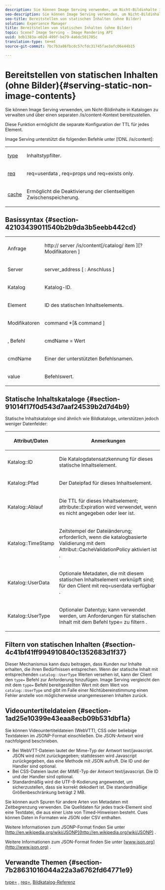 ```yaml
---
description: Sie können Image Serving verwenden, um Nicht-Bildinhalte in Katalogen zu verwalten und über einen separaten /is/content-Kontext bereitzustellen.
seo-description: Sie können Image Serving verwenden, um Nicht-Bildinhalte in Katalogen zu verwalten und über einen separaten /is/content-Kontext bereitzustellen.
seo-title: Bereitstellen von statischen Inhalten (ohne Bilder)
solution: Experience Manager
title: Bereitstellen von statischen Inhalten (ohne Bilder)
topic: Scene7 Image Serving - Image Rendering API
uuid: bdb1383a-e02d-499f-be79-4a6dc501705c
translation-type: tm+mt
source-git-commit: 7bc7b3a86fbcdc57cfdc31745fae3afc06e44b15

---
```



# Bereitstellen von statischen Inhalten (ohne Bilder){#serving-static-non-image-contents}

Sie können Image Serving verwenden, um Nicht-Bildinhalte in Katalogen zu verwalten und über einen separaten /is/content-Kontext bereitzustellen.

Diese Funktion ermöglicht die separate Konfiguration der TTL für jedes Element.

Image Serving unterstützt die folgenden Befehle unter [!DNL /is/content]:

<table id="simpletable_8A3AB1D1D20F4B6CBE86767E94735980"> 
 <tr class="strow"> 
  <td class="stentry"> <p> <a href="../../is-api/http-ref/image-serving-api-ref/c-http-protocol-reference/c-command-reference/r-type.md#reference-89094fd1c50c444eb082cd266769cccb" format="dita" scope="local"> type </a> </p> </td> 
  <td class="stentry"> <p>Inhaltstypfilter. </p> </td> 
 </tr> 
 <tr class="strow"> 
  <td class="stentry"> <p> <a href="../../is-api/http-ref/image-serving-api-ref/c-http-protocol-reference/c-command-reference/r-req/r-req.md#reference-907cdb4a97034db7ad94695f25552e76" format="dita" scope="local"> req </a> </p> </td> 
  <td class="stentry"> <p> <span class="codeph"> req=userdata </span>, <span class="codeph"> req=props </span>und <span class="codeph"> req=exists </span> only. </p> </td> 
 </tr> 
 <tr class="strow"> 
  <td class="stentry"> <p> <a href="../../is-api/http-ref/image-serving-api-ref/c-http-protocol-reference/c-command-reference/r-is-http-cache.md#reference-168189bee4ce4d1189d427891f22be2e" format="dita" scope="local"> cache </a> </p> </td> 
  <td class="stentry"> <p>Ermöglicht die Deaktivierung der clientseitigen Zwischenspeicherung. </p> </td> 
 </tr> 
</table>

## Basissyntax {#section-42103439011540b2b9da3b5eebb442cd}

<table id="simpletable_2F039A5BFA2C4E22B014F42ECBCDA0A2"> 
 <tr class="strow"> 
  <td class="stentry"> <p> <span class="codeph"> <span class="varname"> Anfrage </span></span> </p> </td> 
  <td class="stentry"> <p> <span class="codeph"> <span class="filepath"> http:// <span class="varname"> server </span>/is/content[/catalog/ <span class="varname"> item </span>][? <span class="varname"> Modifikatoren </span>] </span></span> </p> </td> 
 </tr> 
 <tr class="strow"> 
  <td class="stentry"> <p> <span class="codeph"> <span class="varname"> Server </span></span> </p> </td> 
  <td class="stentry"> <p> <span class="codeph"> <span class="varname"> server_address </span>[ : <span class="varname"> Anschluss </span>] </span> </p> </td> 
 </tr> 
 <tr class="strow"> 
  <td class="stentry"> <p> <span class="codeph"> <span class="varname"> Katalog </span></span> </p> </td> 
  <td class="stentry"> <p>Katalog-ID. </p> </td> 
 </tr> 
 <tr class="strow"> 
  <td class="stentry"> <p> <span class="codeph"> <span class="varname"> Element </span></span> </p> </td> 
  <td class="stentry"> <p>ID des statischen Inhaltselements. </p> </td> 
 </tr> 
 <tr class="strow"> 
  <td class="stentry"> <p> <span class="codeph"> <span class="varname"> Modifikatoren </span></span> </p> </td> 
  <td class="stentry"> <p> <span class="codeph"> <span class="varname"> command </span>*[&amp; <span class="varname"> command </span>] </span> </p> </td> 
 </tr> 
 <tr class="strow"> 
  <td class="stentry"> <p> <span class="codeph"> <span class="varname"> , Befehl </span></span> </p> </td> 
  <td class="stentry"> <p> <span class="codeph"> <span class="varname"> cmdName </span>= <span class="varname"> Wert </span></span> </p> </td> 
 </tr> 
 <tr class="strow"> 
  <td class="stentry"> <p> <span class="codeph"> <span class="varname"> cmdName </span></span> </p> </td> 
  <td class="stentry"> <p>Einer der unterstützten Befehlsnamen. </p> </td> 
 </tr> 
 <tr class="strow"> 
  <td class="stentry"> <p> <span class="codeph"> <span class="varname"> value </span></span> </p> </td> 
  <td class="stentry"> <p>Befehlswert. </p> </td> 
 </tr> 
</table>

## Statische Inhaltskataloge {#section-91014f17f0d543d7aaf24539b2d7d4b9}

Statische Inhaltskataloge sind ähnlich wie Bildkataloge, unterstützen jedoch weniger Datenfelder:

<table id="table_71A565DF5EC94913AD35CB13B0C7A27D"> 
 <thead> 
  <tr> 
   <th colname="col1" class="entry"> <p>Attribut/Daten </p> </th> 
   <th colname="col2" class="entry"> <p>Anmerkungen </p> </th> 
  </tr> 
 </thead>
 <tbody> 
  <tr> 
   <td colname="col1"> <p> <span class="codeph"> Katalog::ID </span> </p> </td> 
   <td colname="col2"> <p>Die Katalogdatensatzkennung für dieses statische Inhaltselement. </p> </td> 
  </tr> 
  <tr> 
   <td colname="col1"> <p> <span class="codeph"> Katalog::Pfad </span> </p> </td> 
   <td colname="col2"> <p>Der Dateipfad für dieses Inhaltselement. </p> </td> 
  </tr> 
  <tr> 
   <td colname="col1"> <p> <span class="codeph"> Katalog::Ablauf </span> </p> </td> 
   <td colname="col2"> <p>Die TTL für dieses Inhaltselement; <span class="codeph"> attribute::Expiration </span> wird verwendet, wenn es nicht angegeben oder leer ist. </p> </td> 
  </tr> 
  <tr> 
   <td colname="col1"> <p> <span class="codeph"> Katalog::TimeStamp </span> </p> </td> 
   <td colname="col2"> <p>Zeitstempel der Dateiänderung; erforderlich, wenn die katalogbasierte Validierung mit dem <span class="codeph"> Attribut::CacheValidationPolicy aktiviert ist </span>. </p> </td> 
  </tr> 
  <tr> 
   <td colname="col1"> <p> <span class="codeph"> Katalog::UserData </span> </p> </td> 
   <td colname="col2"> <p>Optionale Metadaten, die mit diesem statischen Inhaltselement verknüpft sind; für den Client mit <span class="codeph"> req=userdata verfügbar </span>. </p> </td> 
  </tr> 
  <tr> 
   <td colname="col1"> <p> <span class="codeph"> Katalog::UserType </span> </p> </td> 
   <td colname="col2"> <p>Optionaler Datentyp; kann verwendet werden, um Anforderungen für statischen Inhalt mit dem Befehl <span class="codeph"> type= zu filtern </span>. </p> </td> 
  </tr> 
 </tbody> 
</table>

## Filtern von statischen Inhalten {#section-4c41bf41ff994910840c1352683d1f37}

Dieser Mechanismus kann dazu beitragen, dass Kunden nur Inhalte erhalten, die ihren Bedürfnissen entsprechen. Wenn der statische Inhalt mit entsprechenden `catalog::UserType` Werten versehen ist, kann der Client den `type=` Befehl zur Anforderung hinzufügen. Image Serving vergleicht den mit dem `type=` Befehl bereitgestellten Wert mit dem Wert von `catalog::UserType` und gibt im Falle einer Nichtübereinstimmung einen Fehler anstelle von möglicherweise unangemessenen Inhalten zurück.

## Videountertiteldateien {#section-1ad25e10399e43eaa8ecb09b531dbf1a}

Sie können Videountertiteldateien (WebVTT), CSS oder beliebige Textdateien im JSONP-Format einschließen. Die JSON-Antwort wird nachfolgend beschrieben.

* Bei WebVTT-Dateien lautet der Mime-Typ der Antwort text/javascript. JSON wird nicht zurückgegeben; stattdessen wird Javascript zurückgegeben, das eine Methode mit JSON aufruft. Die ID und der Handler sind optional.
* Bei CSS-Dateien lautet der MIME-Typ der Antwort text/javascript. Die ID und der Handler sind optional.
* Standardmäßig wird die UTF-8-Kodierung angewendet, um sicherzustellen, dass sie korrekt dekodiert ist. Die standardmäßige Größenbeschränkung beträgt 2 MB.

Sie können auch Spuren für andere Arten von Metadaten mit Zeitbegrenzung verwenden. Die Quelldaten für jedes track-Element sind eine Textdatei, die aus einer Liste von Timed-Hinweisen besteht. Cues können Daten in Formaten wie JSON oder CSV enthalten.

Weitere Informationen zum JSONP-Format finden Sie unter [http://en.wikipedia.org/wiki/JSONP](http://en.wikipedia.org/wiki/JSONP) .

Weitere Informationen zum JSON-Format finden Sie unter [www.json.org](http://www.json.org) .

## Verwandte Themen {#section-7b28631016044a22a3a6762fd64771e9}

[type=](../../is-api/http-ref/image-serving-api-ref/c-http-protocol-reference/c-command-reference/r-type.md#reference-89094fd1c50c444eb082cd266769cccb) , [req=](../../is-api/http-ref/image-serving-api-ref/c-http-protocol-reference/c-command-reference/r-req/r-req.md#reference-907cdb4a97034db7ad94695f25552e76), [Bildkatalog-Referenz](../../is-api/image-serving-api-ref/c-image-catalog-reference/c-image-catalog-reference.md#concept-e23d45ea3abe43119d5144e01c14b0b5)
